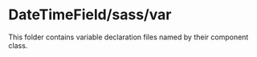 # DateTimeField/sass/var

This folder contains variable declaration files named by their component class.
